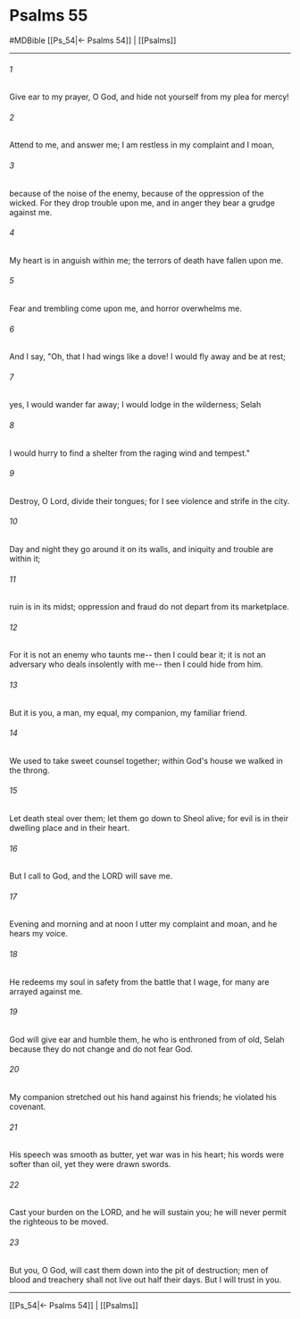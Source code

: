 # Psalms 55
#MDBible
[[Ps_54|← Psalms 54]] | [[Psalms]]

***

###### 1 
Give ear to my prayer, O God, and hide not yourself from my plea for mercy! 

###### 2 
Attend to me, and answer me; I am restless in my complaint and I moan, 

###### 3 
because of the noise of the enemy, because of the oppression of the wicked. For they drop trouble upon me, and in anger they bear a grudge against me. 

###### 4 
My heart is in anguish within me; the terrors of death have fallen upon me. 

###### 5 
Fear and trembling come upon me, and horror overwhelms me. 

###### 6 
And I say, "Oh, that I had wings like a dove! I would fly away and be at rest; 

###### 7 
yes, I would wander far away; I would lodge in the wilderness; Selah 

###### 8 
I would hurry to find a shelter from the raging wind and tempest." 

###### 9 
Destroy, O Lord, divide their tongues; for I see violence and strife in the city. 

###### 10 
Day and night they go around it on its walls, and iniquity and trouble are within it; 

###### 11 
ruin is in its midst; oppression and fraud do not depart from its marketplace. 

###### 12 
For it is not an enemy who taunts me-- then I could bear it; it is not an adversary who deals insolently with me-- then I could hide from him. 

###### 13 
But it is you, a man, my equal, my companion, my familiar friend. 

###### 14 
We used to take sweet counsel together; within God's house we walked in the throng. 

###### 15 
Let death steal over them; let them go down to Sheol alive; for evil is in their dwelling place and in their heart. 

###### 16 
But I call to God, and the LORD will save me. 

###### 17 
Evening and morning and at noon I utter my complaint and moan, and he hears my voice. 

###### 18 
He redeems my soul in safety from the battle that I wage, for many are arrayed against me. 

###### 19 
God will give ear and humble them, he who is enthroned from of old, Selah because they do not change and do not fear God. 

###### 20 
My companion stretched out his hand against his friends; he violated his covenant. 

###### 21 
His speech was smooth as butter, yet war was in his heart; his words were softer than oil, yet they were drawn swords. 

###### 22 
Cast your burden on the LORD, and he will sustain you; he will never permit the righteous to be moved. 

###### 23 
But you, O God, will cast them down into the pit of destruction; men of blood and treachery shall not live out half their days. But I will trust in you. 

***

[[Ps_54|← Psalms 54]] | [[Psalms]]
